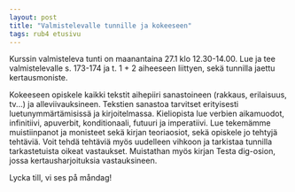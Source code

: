 ```yaml
---
layout: post
title: "Valmistelevalle tunnille ja kokeeseen"
tags: rub4 etusivu
---
```


Kurssin valmisteleva tunti on maanantaina 27.1 klo 12.30-14.00. Lue ja tee valmistelevalle s. 173-174 ja t. 1 + 2 aiheeseen liittyen, sekä tunnilla jaettu kertausmoniste.

Kokeeseen opiskele kaikki tekstit aihepiiri sanastoineen (rakkaus, erilaisuus, tv...) ja alleviivauksineen. Tekstien sanastoa tarvitset erityisesti luetunymmärtämisissä ja kirjoitelmassa. Kieliopista lue verbien aikamuodot, infinitiivi, apuverbit, konditionaali, futuuri ja imperatiivi. Lue tekemämme muistiinpanot ja monisteet sekä kirjan teoriaosiot, sekä opiskele jo tehtyjä tehtäviä. Voit tehdä tehtäviä myös uudelleen vihkoon ja tarkistaa tunnilla tarkastetuista oikeat vastaukset. Muistathan myös kirjan Testa dig-osion, jossa kertausharjoituksia vastauksineen. 

Lycka till, vi ses på måndag!